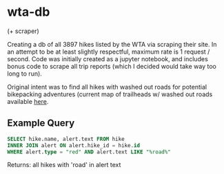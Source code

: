# wta-db
(+ scraper)

Creating a db of all 3897 hikes listed by the WTA via scraping their site. 
In an attempt to be at least slightly respectful, maximum rate is 1 request / second.
Code was initially created as a jupyter notebook, and includes bonus code to scrape all trip reports (which I decided would take way too long to run).

Original intent was to find all hikes with washed out roads for potential bikepacking adventures
(current map of trailheads w/ washed out roads available [here](https://caltopo.com/m/0F2EB).

## Example Query
```SQL
SELECT hike.name, alert.text FROM hike 
INNER JOIN alert ON alert.hike_id = hike.id 
WHERE alert.type = "red" AND alert.text LIKE "%road%"
```
Returns: all hikes with 'road' in alert text
